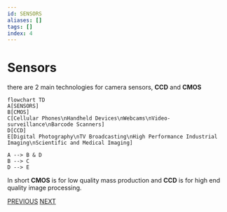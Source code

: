 ```yaml
---
id: SENSORS
aliases: []
tags: []
index: 4
---
```


# Sensors

there are 2 main technologies for camera sensors, **CCD** and **CMOS**

```mermaid
flowchart TD
A[SENSORS]
B[CMOS]
C[Cellular Phones\nHandheld Devices\nWebcams\nVideo-surveillance\nBarcode Scanners]
D[CCD]
E[Digital Photography\nTV Broadcasting\nHigh Performance Industrial Imaging\nScientific and Medical Imaging]

A --> B & D
B --> C
D --> E
```

In short **CMOS** is for low quality mass production and **CCD** is for high end quality image processing.

[PREVIOUS](pages/computer_vision/image_formation_acquisition/image_digitization.md) [NEXT](pages/computer_vision/image_formation_acquisition/lens.md)
